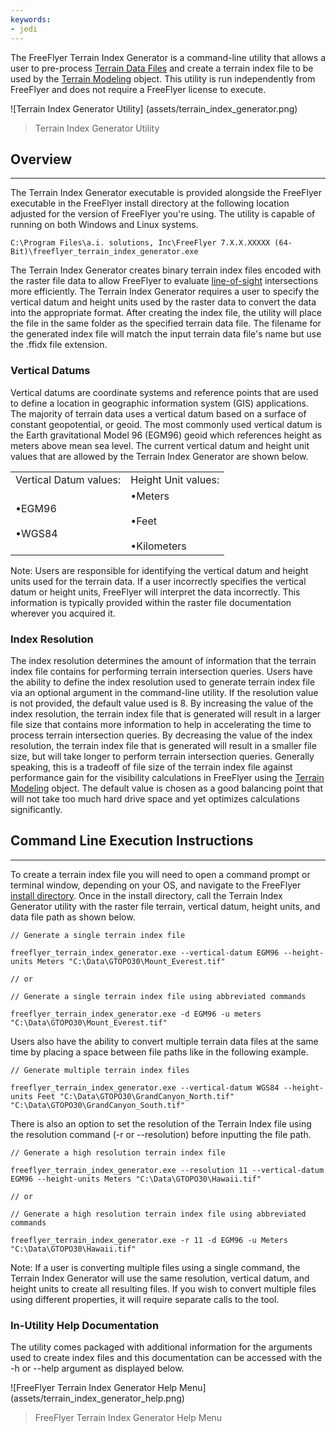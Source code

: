 ```yaml
--- 
keywords:
- jedi
---
```


The FreeFlyer Terrain Index Generator is a command-line utility that allows a user to pre-process [Terrain Data Files](/docs/Terrain%20Modeling/Terrain%20Data%20Files) and create a terrain index file to be used by the [Terrain Modeling](docs/Terrain%20Modeling/Terrain%20Modeling.md) object. This utility is run independently from FreeFlyer and does not require a FreeFlyer license to execute.

![Terrain Index Generator Utility] (assets/terrain_index_generator.png)
> Terrain Index Generator Utility

## Overview 
---
The Terrain Index Generator executable is provided alongside the FreeFlyer executable in the FreeFlyer install directory at the following location adjusted for the version of FreeFlyer you're using. The utility is capable of running on both Windows and Linux systems.

```
C:\Program Files\a.i. solutions, Inc\FreeFlyer 7.X.X.XXXXX (64-Bit)\freeflyer_terrain_index_generator.exe
```

The Terrain Index Generator creates binary terrain index files encoded with the raster file data to allow FreeFlyer to evaluate [line-of-sight](https://ai-solutions.com/_help_Files/lineofsightcalculators.htm) intersections more efficiently. The Terrain Index Generator requires a user to specify the vertical datum and height units used by the raster data to convert the data into the appropriate format. After creating the index file, the utility will place the file in the same folder as the specified terrain data file. The filename for the generated index file will match the input terrain data file's name but use the .ffidx file extension.

### Vertical Datums
Vertical datums are coordinate systems and reference points that are used to define a location in geographic information system (GIS) applications. The majority of terrain data uses a vertical datum based on a surface of constant geopotential, or geoid. The most commonly used vertical datum is the Earth gravitational Model 96 (EGM96) geoid which references height as meters above mean sea level. The current vertical datum and height unit values that are allowed by the Terrain Index Generator are shown below.

|                        |                                         |
| ---------------------- | --------------------------------------- |
| Vertical Datum values: | Height Unit values:                     |
| •EGM96<br/><br/>•WGS84   | •Meters<br/><br/>•Feet<br/><br/>•Kilometers |

Note: Users are responsible for identifying the vertical datum and height units used for the terrain data. If a user incorrectly specifies the vertical datum or height units, FreeFlyer will interpret the data incorrectly. This information is typically provided within the raster file documentation wherever you acquired it.

### Index Resolution
The index resolution determines the amount of information that the terrain index file contains for performing terrain intersection queries. Users have the ability to define the index resolution used to generate terrain index file via an optional argument in the command-line utility. If the resolution value is not provided, the default value used is 8. By increasing the value of the index resolution, the terrain index file that is generated will result in a larger file size that contains more information to help in accelerating the time to process terrain intersection queries. By decreasing the value of the index resolution, the terrain index file that is generated will result in a smaller file size, but will take longer to perform terrain intersection queries. Generally speaking, this is a tradeoff of file size of the terrain index file against performance gain for the visibility calculations in FreeFlyer using the [Terrain Modeling](/docs/Terrain%20Modeling/Terrain%20Modeling) object. The default value is chosen as a good balancing point that will not take too much hard drive space and yet optimizes calculations significantly.

## Command Line Execution Instructions
---
To create a terrain index file you will need to open a command prompt or terminal window, depending on your OS, and navigate to the FreeFlyer [install directory](https://ai-solutions.com/_help_Files/installing_freeflyer.htm). Once in the install directory, call the Terrain Index Generator utility with the raster file terrain, vertical datum, height units, and data file path as shown below.

```
// Generate a single terrain index file

freeflyer_terrain_index_generator.exe --vertical-datum EGM96 --height-units Meters "C:\Data\GTOPO30\Mount_Everest.tif"

// or

// Generate a single terrain index file using abbreviated commands

freeflyer_terrain_index_generator.exe -d EGM96 -u meters "C:\Data\GTOPO30\Mount_Everest.tif"
```

Users also have the ability to convert multiple terrain data files at the same time by placing a space between file paths like in the following example.

```
// Generate multiple terrain index files

freeflyer_terrain_index_generator.exe --vertical-datum WGS84 --height-units Feet "C:\Data\GTOPO30\GrandCanyon_North.tif" "C:\Data\GTOPO30\GrandCanyon_South.tif"
```

There is also an option to set the resolution of the Terrain Index file using the resolution command (-r or --resolution) before inputting the file path.

```
// Generate a high resolution terrain index file

freeflyer_terrain_index_generator.exe --resolution 11 --vertical-datum EGM96 --height-units Meters "C:\Data\GTOPO30\Hawaii.tif"

// or

// Generate a high resolution terrain index file using abbreviated commands

freeflyer_terrain_index_generator.exe -r 11 -d EGM96 -u Meters "C:\Data\GTOPO30\Hawaii.tif"
```

Note: If a user is converting multiple files using a single command, the Terrain Index Generator will use the same resolution, vertical datum, and height units to create all resulting files. If you wish to convert multiple files using different properties, it will require separate calls to the tool.

### In-Utility Help Documentation
The utility comes packaged with additional information for the arguments used to create index files and this documentation can be accessed with the -h or --help argument as displayed below.

![FreeFlyer Terrain Index Generator Help Menu] (assets/terrain_index_generator_help.png)
> FreeFlyer Terrain Index Generator Help Menu
